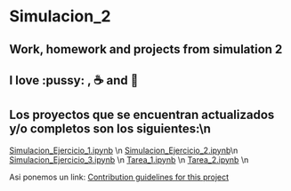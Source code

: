 # Simulacion_2
## Work, homework and projects from simulation 2 

## I love :pussy: , :coffee: and :pizza:

## Los proyectos que se encuentran actualizados y/o completos son los siguientes:\n
  [Simulacion_Ejercicio_1.ipynb](https://github.com/BlaeckHardt/Simulacion_2/blob/f84838493ef0cd2bf1414c3f2cee127f8699a6f8/Simulacion_Ejercicio_1.ipynb) \n
  [Simulacion_Ejercicio_2.ipynb](https://github.com/BlaeckHardt/Simulacion_2/blob/1bb930d342b5ba1a693e8dbe2d0b9e2ff1c59c57/Simulacion_Ejercicio_2.ipynb)\n
  [Simulacion_Ejercicio_3.ipynb]() \n
  [Tarea_1.ipynb]() \n
  [Tarea_2.ipynb]() \n

Asi ponemos un link: [Contribution guidelines for this project](docs/CONTRIBUTING.md)
